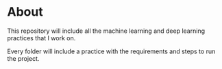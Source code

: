 # About
This repository will include all the machine learning and deep learning practices that I work on.

Every folder will include a practice with the requirements and steps to run the project.

